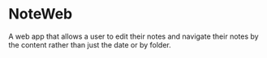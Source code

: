 

# NoteWeb

A web app that allows a user to edit their notes and navigate their notes by the content rather than just the date or by folder.